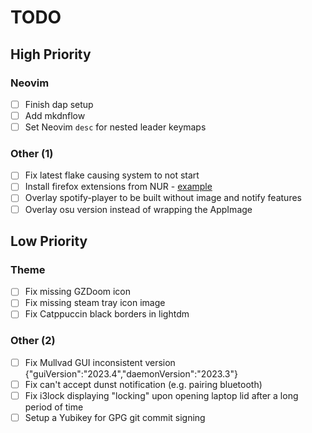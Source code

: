 # TODO

## High Priority

### Neovim

- [ ] Finish dap setup
- [ ] Add mkdnflow
- [ ] Set Neovim `desc` for nested leader keymaps

### Other (1)

- [ ] Fix latest flake causing system to not start
- [ ] Install firefox extensions from NUR - [example](https://github.com/rhoriguchi/nixos-setup/blob/master/flake.nix)
- [ ] Overlay spotify-player to be built without image and notify features
- [ ] Overlay osu version instead of wrapping the AppImage

## Low Priority

### Theme

- [ ] Fix missing GZDoom icon
- [ ] Fix missing steam tray icon image
- [ ] Fix Catppuccin black borders in lightdm

### Other (2)

- [ ] Fix Mullvad GUI inconsistent version {"guiVersion":"2023.4","daemonVersion":"2023.3"}
- [ ] Fix can't accept dunst notification (e.g. pairing bluetooth)
- [ ] Fix i3lock displaying "locking" upon opening laptop lid after a long period of time
- [ ] Setup a Yubikey for GPG git commit signing
